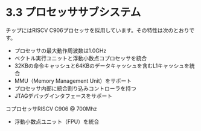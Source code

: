 # 3.3 プロセッササブシステム

チップにはRISCV C906プロセッサを採用しています。その特性は次のとおりです。

- プロセッサの最大動作周波数は1.0GHz
- ベクトル実行ユニットと浮動小数点コプロセッサを統合
- 32KBの命令キャッシュと64KBのデータキャッシュを含むL1キャッシュを統合
- MMU（Memory Management Unit）をサポート
- プロセッサ内部に統合割り込みコントローラを持つ
- JTAGデバッグインタフェースをサポート

コプロセッサRISCV C906 @ 700Mhz

- 浮動小数点ユニット（FPU）を統合
